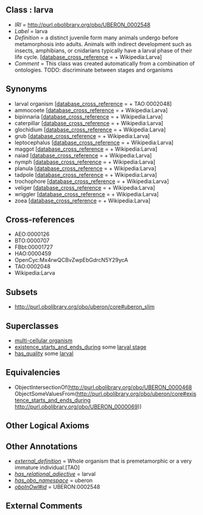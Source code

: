 
## Class : larva

 * *IRI* = http://purl.obolibrary.org/obo/UBERON_0002548
 * *Label* = larva
 * *Definition* = a distinct juvenile form many animals undergo before metamorphosis into adults. Animals with indirect development such as insects, amphibians, or cnidarians typically have a larval phase of their life cycle. [[database_cross_reference](../../ef/oboInOwl#hasDbXref.md) =  + Wikipedia:Larva]
 * *Comment* = This class was created automatically from a combination of ontologies. TODO: discriminate between stages and organisms

## Synonyms

 * larval organism [[database_cross_reference](../../ef/oboInOwl#hasDbXref.md) =  + TAO:0002048]
 * ammocoete [[database_cross_reference](../../ef/oboInOwl#hasDbXref.md) =  + Wikipedia:Larva]
 * bipinnaria [[database_cross_reference](../../ef/oboInOwl#hasDbXref.md) =  + Wikipedia:Larva]
 * caterpillar [[database_cross_reference](../../ef/oboInOwl#hasDbXref.md) =  + Wikipedia:Larva]
 * glochidium [[database_cross_reference](../../ef/oboInOwl#hasDbXref.md) =  + Wikipedia:Larva]
 * grub [[database_cross_reference](../../ef/oboInOwl#hasDbXref.md) =  + Wikipedia:Larva]
 * leptocephalus [[database_cross_reference](../../ef/oboInOwl#hasDbXref.md) =  + Wikipedia:Larva]
 * maggot [[database_cross_reference](../../ef/oboInOwl#hasDbXref.md) =  + Wikipedia:Larva]
 * naiad [[database_cross_reference](../../ef/oboInOwl#hasDbXref.md) =  + Wikipedia:Larva]
 * nymph [[database_cross_reference](../../ef/oboInOwl#hasDbXref.md) =  + Wikipedia:Larva]
 * planula [[database_cross_reference](../../ef/oboInOwl#hasDbXref.md) =  + Wikipedia:Larva]
 * tadpole [[database_cross_reference](../../ef/oboInOwl#hasDbXref.md) =  + Wikipedia:Larva]
 * trochophore [[database_cross_reference](../../ef/oboInOwl#hasDbXref.md) =  + Wikipedia:Larva]
 * veliger [[database_cross_reference](../../ef/oboInOwl#hasDbXref.md) =  + Wikipedia:Larva]
 * wriggler [[database_cross_reference](../../ef/oboInOwl#hasDbXref.md) =  + Wikipedia:Larva]
 * zoea [[database_cross_reference](../../ef/oboInOwl#hasDbXref.md) =  + Wikipedia:Larva]

## Cross-references

 * AEO:0000126
 * BTO:0000707
 * FBbt:00001727
 * HAO:0000459
 * OpenCyc:Mx4rwQCBvZwpEbGdrcN5Y29ycA
 * TAO:0002048
 * Wikipedia:Larva

## Subsets

 * http://purl.obolibrary.org/obo/uberon/core#uberon_slim

## Superclasses

 * [multi-cellular organism](../../UBERON/68/UBERON_0000468.md)
 * [existence_starts_and_ends_during](../../core#existence/ng/core#existence_starts_and_ends_during.md) some [larval stage](../../UBERON/69/UBERON_0000069.md)
 * [has_quality](../../SIO/08/SIO_000008.md) some [larval](../../PATO/85/PATO_0001185.md)

## Equivalencies

 * ObjectIntersectionOf(<http://purl.obolibrary.org/obo/UBERON_0000468> ObjectSomeValuesFrom(<http://purl.obolibrary.org/obo/uberon/core#existence_starts_and_ends_during> <http://purl.obolibrary.org/obo/UBERON_0000069>))

## Other Logical Axioms


## Other Annotations

 * *[external_definition](../../UBPROP/01/UBPROP_0000001.md)* = Whole organism that is premetamorphic or a very immature individual.[TAO]
 * *[has_relational_adjective](../../UBPROP/07/UBPROP_0000007.md)* = larval
 * *[has_obo_namespace](../../ce/oboInOwl#hasOBONamespace.md)* = uberon
 * *[oboInOwl#id](../../id/oboInOwl#id.md)* = UBERON:0002548

## External Comments

